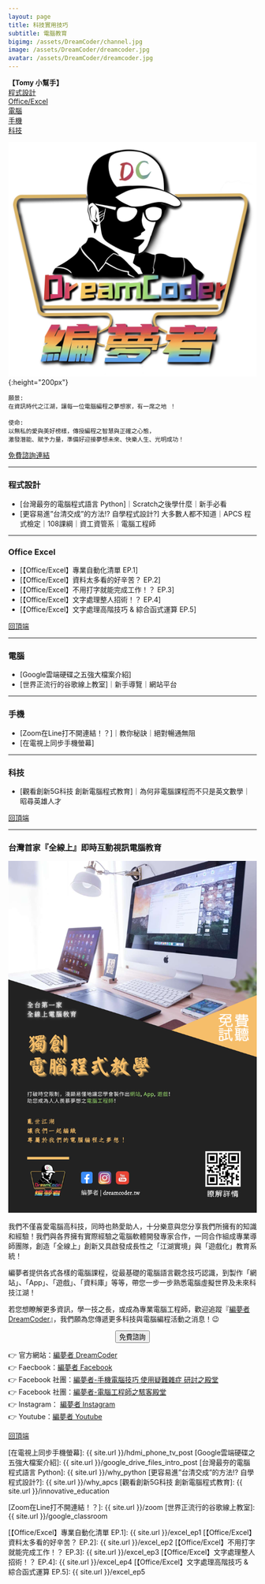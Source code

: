 ```yaml
---
layout: page
title: 科技實用技巧
subtitle: 電腦教育
bigimg: /assets/DreamCoder/channel.jpg
image: /assets/DreamCoder/dreamcoder.jpg
avatar: /assets/DreamCoder/dreamcoder.jpg
---
```


<b name="top">【Tomy 小幫手】</b>  
[程式設計](#程式設計)  
[Office/Excel](#office-excel)  
[電腦](#電腦)  
[手機](#手機)  
[科技](#科技)  

![Dreamcoder logo](/assets/DreamCoder/dreamcoder.jpg){:height="200px"}

```
願景: 
在資訊時代之江湖，讓每一位電腦編程之夢想家，有一席之地 ！  

使命: 
以無私的愛與美好榜樣，傳授編程之智慧與正確之心態，
激發潛能、賦予力量，準備好迎接夢想未來、快樂人生、光明成功！
```

[免費諮詢連結]

---

### 程式設計

* [台灣最夯的電腦程式語言 Python]｜Scratch之後學什麼｜新手必看
* [更容易進”台清交成”的方法!? 自學程式設計?] 大多數人都不知道｜APCS 程式檢定｜108課綱｜資工資管系｜電腦工程師

---

### Office Excel

* [【Office/Excel】專業自動化清單 EP.1]
* [【Office/Excel】資料太多看的好辛苦？ EP.2]
* [【Office/Excel】不用打字就能完成工作！？ EP.3]
* [【Office/Excel】文字處理整人招術！？ EP.4]
* [【Office/Excel】文字處理高階技巧 & 綜合函式運算 EP.5]

[回頂端](#top) 

--- 

### 電腦

* [Google雲端硬碟之五強大檔案介紹]
* [世界正流行的谷歌線上教室]｜新手導覽｜網站平台

---

### 手機

* [Zoom在Line打不開連結！？]｜教你秘訣｜絕對暢通無阻
* [在電視上同步手機螢幕]

---

### 科技

* [觀看創新5G科技 創新電腦程式教育]｜為何非電腦課程而不只是英文數學｜昭尋英雄人才

[回頂端](#top) 

---

### 台灣首家『全線上』即時互動視訊電腦教育

![Dreamcoder post](/assets/DreamCoder/post.jpg)

我們不僅喜愛電腦高科技，同時也熱愛助人，十分樂意與您分享我們所擁有的知識和經驗！我們與各界擁有實際經驗之電腦軟體開發專家合作，一同合作組成專業導師團隊，創造「全線上」創新又具啟發成長性之「江湖實境」與「遊戲化」教育系統！

編夢者提供各式各樣的電腦課程，從最基礎的電腦語言觀念技巧認識，到製作「網站」、「App」、「遊戲」、「資料庫」等等，帶您一步一步熟悉電腦虛擬世界及未來科技江湖！

若您想瞭解更多資訊，學一技之長，或成為專業電腦工程師，歡迎追蹤『[編夢者 DreamCoder]』，我們願為您傳遞更多科技與電腦編程活動之消息！:wink:

<!--Button-->
<div style="margin: auto; width: 100%; text-align: center;">
<button  onclick="location.href='https://tomyhhc.com/free-course-appointment';" class="button">免費諮詢</button>
</div>

:point_right: 官方網站：[編夢者 DreamCoder]  
:point_right: Faecbook：[編夢者 Facebook]  
:point_right: Facebook 社團：[編夢者-手機電腦技巧 使用疑難雜症 研討之殿堂]  
:point_right: Facebook 社團：[編夢者-電腦工程師之駭客殿堂]  
:point_right: Instagram： [編夢者 Instagram]  
:point_right: Youtube：[編夢者 Youtube]

[回頂端](#top) 


[在電視上同步手機螢幕]: {{ site.url }}/hdmi_phone_tv_post
[Google雲端硬碟之五強大檔案介紹]: {{ site.url }}/google_drive_files_intro_post
[台灣最夯的電腦程式語言 Python]: {{ site.url }}/why_python
[更容易進”台清交成”的方法!? 自學程式設計?]: {{ site.url }}/why_apcs
[觀看創新5G科技 創新電腦程式教育]: {{ site.url }}/innovative_education

[Zoom在Line打不開連結！？]: {{ site.url }}/zoom
[世界正流行的谷歌線上教室]: {{ site.url }}/google_classroom

[【Office/Excel】專業自動化清單 EP.1]: {{ site.url }}/excel_ep1
[【Office/Excel】資料太多看的好辛苦？ EP.2]: {{ site.url }}/excel_ep2
[【Office/Excel】不用打字就能完成工作！？ EP.3]: {{ site.url }}/excel_ep3
[【Office/Excel】文字處理整人招術！？ EP.4]: {{ site.url }}/excel_ep4
[【Office/Excel】文字處理高階技巧 & 綜合函式運算 EP.5]: {{ site.url }}/excel_ep5

[編夢者 DreamCoder]: https://tomyhhc.com
[編夢者 Facebook]: https://www.facebook.com/dreamcoder.tw/
[編夢者 Instagram]: https://www.instagram.com/dreamcoder.tw/
[編夢者 Youtube]: https://www.youtube.com/channel/UCz_uOmu2iDuQt86ZfCrIRCQ
[編夢者-手機電腦技巧 使用疑難雜症 研討之殿堂]: https://www.facebook.com/groups/dc.computer.skills.community/ 
[編夢者-電腦工程師之駭客殿堂]: https://www.facebook.com/groups/dreamcoder.hackers

[免費諮詢連結]: https://tomyhhc.com/free-course-appointment